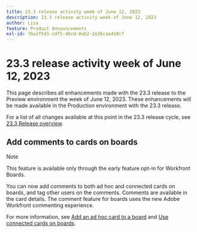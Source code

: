 ```yaml
---
title: 23.3 release activity week of June 12, 2023
description: 23.3 release activity week of June 12, 2023
author: Lisa
feature: Product Announcements
exl-id: 7ba1f5d1-cdf5-4bcd-8ab2-2e26caa410cf
---
```

# 23.3 release activity week of June 12, 2023

This page describes all enhancements made with the 23.3 release to the Preview environment the week of June 12, 2023. These enhancements will be made available in the Production environment with the 23.3 release.

For a list of all changes available at this point in the 23.3 release cycle, see [23.3 Release overview](/help/quicksilver/product-announcements/product-releases/23.3-release-activity/23-3-release-overview.md).

## Add comments to cards on boards

>[!NOTE]
>
>This feature is available only through the early feature opt-in for Workfront Boards.

You can now add comments to both ad hoc and connected cards on boards, and tag other users on the comments. Comments are available in the card details. The comment feature for boards uses the new Adobe Workfront commenting experience.

For more information, see [Add an ad hoc card to a board](/help/quicksilver/agile/get-started-with-boards/add-card-to-board.md) and [Use connected cards on boards](/help/quicksilver/agile/get-started-with-boards/connected-cards.md).




<!--HTML you might need

Video link

[View a video demonstration of this feature](ADD URL){target=_blank}

Off-cycle note for weekly pages

>[!NOTE]
>
>Preview release: February 9, 2023; Planned Production release: February 23, 2023-->
